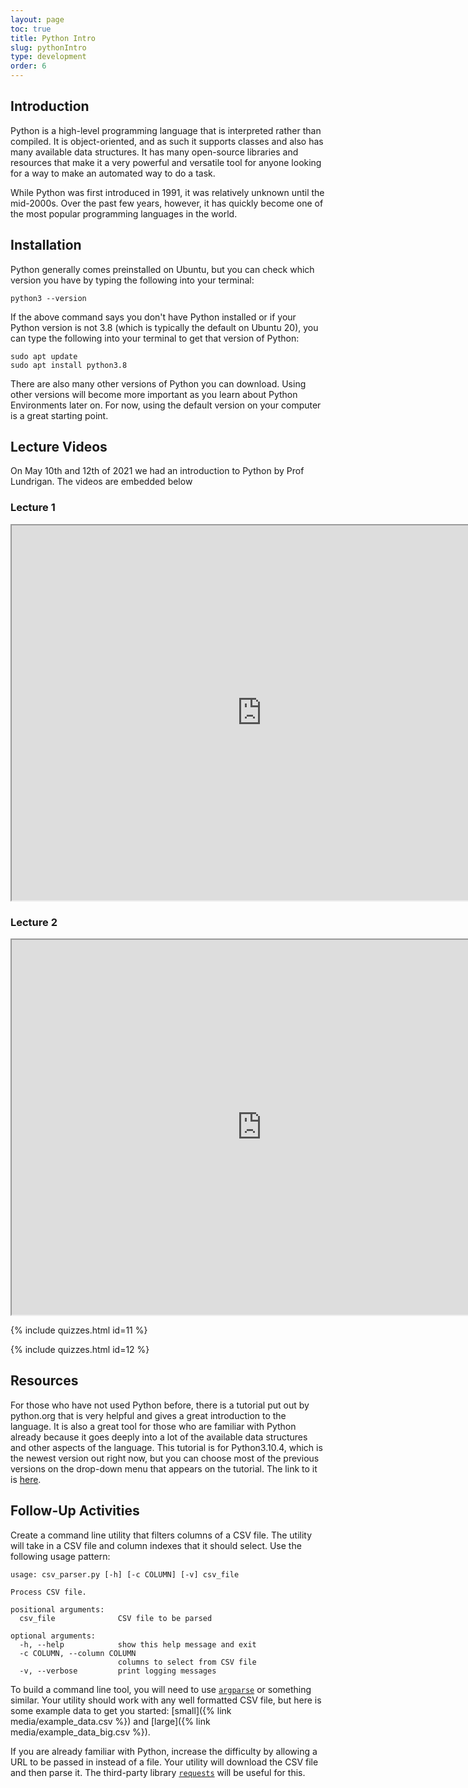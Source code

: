 ```yaml
---
layout: page
toc: true
title: Python Intro
slug: pythonIntro
type: development
order: 6
---
```


## Introduction
Python is a high-level programming language that is interpreted rather than compiled. It is object-oriented, and as such it supports classes and also has many available data structures. It has many open-source libraries and resources that make it a very powerful and versatile tool for anyone looking for a way to make an automated way to do a task.

While Python was first introduced in 1991, it was relatively unknown until the mid-2000s. Over the past few years, however, it has quickly become one of the most popular programming languages in the world.

## Installation
Python generally comes preinstalled on Ubuntu, but you can check which version you have by typing the following into your terminal:
```
python3 --version
```

If the above command says you don't have Python installed or if your Python version is not 3.8 (which is typically the default on Ubuntu 20), you can type the following into your terminal to get that version of Python:
```
sudo apt update
sudo apt install python3.8
```

There are also many other versions of Python you can download. Using other versions will become more important as you learn about Python Environments later on. For now, using the default version on your computer is a great starting point.

## Lecture Videos
On May 10th and 12th of 2021 we had an introduction to Python by Prof Lundrigan. The videos are embedded below


### Lecture 1
<iframe width="800" height="600" allow="fullscreen" src="https://www.youtube.com/embed/KuD3mJxcwnk"> </iframe> 



### Lecture 2
<iframe width="800" height="600" allow="fullscreen" src="https://www.youtube.com/embed/sq0_nicEFH8"> </iframe> 


{% include quizzes.html id=11 %}

{% include quizzes.html id=12 %}

## Resources
For those who have not used Python before, there is a tutorial put out by python.org that is very helpful and gives a great introduction to the language. It is also a great tool for those who are familiar with Python already because it goes deeply into a lot of the available data structures and other aspects of the language. This tutorial is for Python3.10.4, which is the newest version out right now, but you can choose most of the previous versions on the drop-down menu that appears on the tutorial. The link to it is [here](https://docs.python.org/3.10/tutorial/index.html).

## Follow-Up Activities

Create a command line utility that filters columns of a CSV file. The utility will take in a CSV file and column indexes that it should select. Use the following usage pattern:

```
usage: csv_parser.py [-h] [-c COLUMN] [-v] csv_file

Process CSV file.

positional arguments:
  csv_file              CSV file to be parsed

optional arguments:
  -h, --help            show this help message and exit
  -c COLUMN, --column COLUMN
                        columns to select from CSV file
  -v, --verbose         print logging messages
```


To build a command line tool, you will need to use [`argparse`](https://docs.python.org/3/library/argparse.html) or something similar. Your utility should work with any well formatted CSV file, but here is some example data to get you started: [small]({% link media/example_data.csv %}) and [large]({% link media/example_data_big.csv %}).

If you are already familiar with Python, increase the difficulty by allowing a URL to be passed in instead of a file. Your utility will download the CSV file and then parse it. The third-party library [`requests`](https://docs.python-requests.org/en/master/) will be useful for this.
